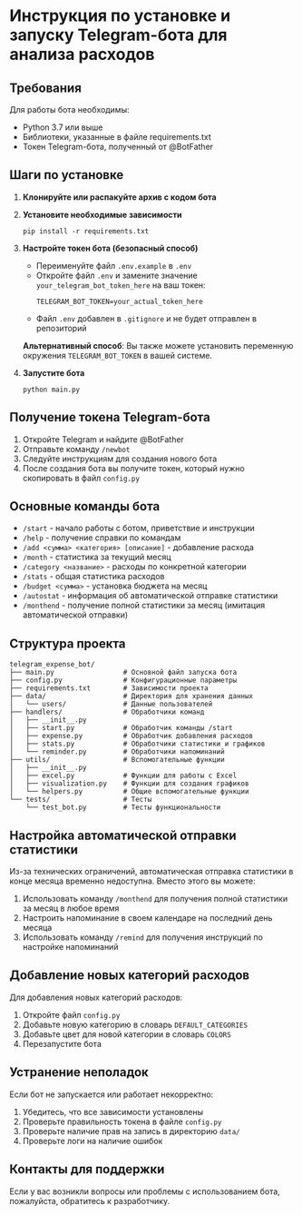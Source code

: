 # Инструкция по установке и запуску Telegram-бота для анализа расходов

## Требования

Для работы бота необходимы:
- Python 3.7 или выше
- Библиотеки, указанные в файле requirements.txt
- Токен Telegram-бота, полученный от @BotFather

## Шаги по установке

1. **Клонируйте или распакуйте архив с кодом бота**

2. **Установите необходимые зависимости**
   ```
   pip install -r requirements.txt
   ```

3. **Настройте токен бота (безопасный способ)**
   - Переименуйте файл `.env.example` в `.env`
   - Откройте файл `.env` и замените значение `your_telegram_bot_token_here` на ваш токен:
     ```
     TELEGRAM_BOT_TOKEN=your_actual_token_here
     ```
   - Файл `.env` добавлен в `.gitignore` и не будет отправлен в репозиторий

   **Альтернативный способ**: Вы также можете установить переменную окружения `TELEGRAM_BOT_TOKEN` в вашей системе.


4. **Запустите бота**
   ```
   python main.py
   ```

## Получение токена Telegram-бота

1. Откройте Telegram и найдите @BotFather
2. Отправьте команду `/newbot`
3. Следуйте инструкциям для создания нового бота
4. После создания бота вы получите токен, который нужно скопировать в файл `config.py`

## Основные команды бота

- `/start` - начало работы с ботом, приветствие и инструкции
- `/help` - получение справки по командам
- `/add <сумма> <категория> [описание]` - добавление расхода
- `/month` - статистика за текущий месяц
- `/category <название>` - расходы по конкретной категории
- `/stats` - общая статистика расходов
- `/budget <сумма>` - установка бюджета на месяц
- `/autostat` - информация об автоматической отправке статистики
- `/monthend` - получение полной статистики за месяц (имитация автоматической отправки)

## Структура проекта

```
telegram_expense_bot/
├── main.py                 # Основной файл запуска бота
├── config.py               # Конфигурационные параметры
├── requirements.txt        # Зависимости проекта
├── data/                   # Директория для хранения данных
│   └── users/              # Данные пользователей
├── handlers/               # Обработчики команд
│   ├── __init__.py
│   ├── start.py            # Обработчик команды /start
│   ├── expense.py          # Обработчик добавления расходов
│   ├── stats.py            # Обработчики статистики и графиков
│   └── reminder.py         # Обработчики напоминаний
├── utils/                  # Вспомогательные функции
│   ├── __init__.py
│   ├── excel.py            # Функции для работы с Excel
│   ├── visualization.py    # Функции для создания графиков
│   └── helpers.py          # Общие вспомогательные функции
└── tests/                  # Тесты
    └── test_bot.py         # Тесты функциональности
```

## Настройка автоматической отправки статистики

Из-за технических ограничений, автоматическая отправка статистики в конце месяца временно недоступна. Вместо этого вы можете:

1. Использовать команду `/monthend` для получения полной статистики за месяц в любое время
2. Настроить напоминание в своем календаре на последний день месяца
3. Использовать команду `/remind` для получения инструкций по настройке напоминаний

## Добавление новых категорий расходов

Для добавления новых категорий расходов:
1. Откройте файл `config.py`
2. Добавьте новую категорию в словарь `DEFAULT_CATEGORIES`
3. Добавьте цвет для новой категории в словарь `COLORS`
4. Перезапустите бота

## Устранение неполадок

Если бот не запускается или работает некорректно:
1. Убедитесь, что все зависимости установлены
2. Проверьте правильность токена в файле `config.py`
3. Проверьте наличие прав на запись в директорию `data/`
4. Проверьте логи на наличие ошибок

## Контакты для поддержки

Если у вас возникли вопросы или проблемы с использованием бота, пожалуйста, обратитесь к разработчику.
